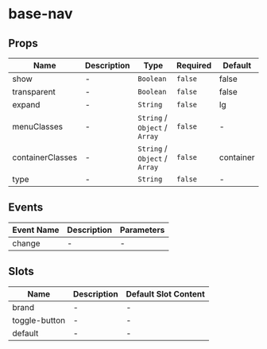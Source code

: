 # base-nav

## Props

<!-- @vuese:base-nav:props:start -->
|Name|Description|Type|Required|Default|
|---|---|---|---|---|
|show|-|`Boolean`|`false`|false|
|transparent|-|`Boolean`|`false`|false|
|expand|-|`String`|`false`|lg|
|menuClasses|-|`String` /  `Object` /  `Array`|`false`|-|
|containerClasses|-|`String` /  `Object` /  `Array`|`false`|container|
|type|-|`String`|`false`|-|

<!-- @vuese:base-nav:props:end -->


## Events

<!-- @vuese:base-nav:events:start -->
|Event Name|Description|Parameters|
|---|---|---|
|change|-|-|

<!-- @vuese:base-nav:events:end -->


## Slots

<!-- @vuese:base-nav:slots:start -->
|Name|Description|Default Slot Content|
|---|---|---|
|brand|-|-|
|toggle-button|-|-|
|default|-|-|

<!-- @vuese:base-nav:slots:end -->


